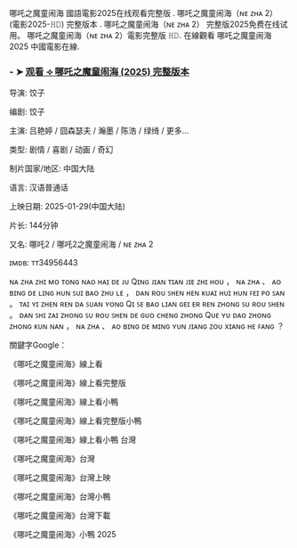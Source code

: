 哪吒之魔童闹海 國語電影2025在线观看完整版 . 哪吒之魔童闹海（ɴᴇ ᴢʜᴀ 2） (電影2025-𝙷𝙳) 完整版本 . 哪吒之魔童闹海（ɴᴇ ᴢʜᴀ 2） 完整版2025免费在线试用。 哪吒之魔童闹海（ɴᴇ ᴢʜᴀ 2）電影完整版 𝙷𝙳. 在線觀看 哪吒之魔童闹海 2025 中國電影在線.

### - ➤ [观看 ⟢ 哪吒之魔童闹海 (2025) 完整版本](https://t.co/Nw4ax1jaaZ)

导演: 饺子

编剧: 饺子

主演: 吕艳婷 / 囧森瑟夫 / 瀚墨 / 陈浩 / 绿绮 / 更多...

类型: 剧情 / 喜剧 / 动画 / 奇幻

制片国家/地区: 中国大陆

语言: 汉语普通话

上映日期: 2025-01-29(中国大陆)

片长: 144分钟

又名: 哪吒2 / 哪吒2之魔童闹海 / ɴᴇ ᴢʜᴀ 2

ɪᴍᴅʙ: ᴛᴛ34956443

ɴᴀ ᴢʜᴀ ᴢʜɪ ᴍᴏ ᴛᴏɴɢ ɴᴀᴏ ʜᴀɪ ᴅᴇ ᴊᴜ Qɪɴɢ ᴊɪᴀɴ ᴛɪᴀɴ ᴊɪᴇ ᴢʜɪ ʜᴏᴜ ， ɴᴀ ᴢʜᴀ 、 ᴀᴏ ʙɪɴɢ ᴅᴇ ʟɪɴɢ ʜᴜɴ ꜱᴜɪ ʙᴀᴏ ᴢʜᴜ ʟᴇ ， ᴅᴀɴ ʀᴏᴜ ꜱʜᴇɴ ʜᴇɴ ᴋᴜᴀɪ ʜᴜɪ ʜᴜɴ ꜰᴇɪ ᴘᴏ ꜱᴀɴ 。 ᴛᴀɪ ʏɪ ᴢʜᴇɴ ʀᴇɴ ᴅᴀ ꜱᴜᴀɴ ʏᴏɴɢ Qɪ ꜱᴇ ʙᴀᴏ ʟɪᴀɴ ɢᴇɪ ᴇʀ ʀᴇɴ ᴢʜᴏɴɢ ꜱᴜ ʀᴏᴜ ꜱʜᴇɴ 。 ᴅᴀɴ ꜱʜɪ ᴢᴀɪ ᴢʜᴏɴɢ ꜱᴜ ʀᴏᴜ ꜱʜᴇɴ ᴅᴇ ɢᴜᴏ ᴄʜᴇɴɢ ᴢʜᴏɴɢ Qᴜᴇ ʏᴜ ᴅᴀᴏ ᴢʜᴏɴɢ ᴢʜᴏɴɢ ᴋᴜɴ ɴᴀɴ ， ɴᴀ ᴢʜᴀ 、 ᴀᴏ ʙɪɴɢ ᴅᴇ ᴍɪɴɢ ʏᴜɴ ᴊɪᴀɴɢ ᴢᴏᴜ xɪᴀɴɢ ʜᴇ ꜰᴀɴɢ ？

關鍵字Google：

《哪吒之魔童闹海》線上看

《哪吒之魔童闹海》線上看完整版

《哪吒之魔童闹海》線上看小鴨

《哪吒之魔童闹海》線上看完整版小鴨

《哪吒之魔童闹海》線上看小鴨 台灣

《哪吒之魔童闹海》台灣

《哪吒之魔童闹海》台灣上映

《哪吒之魔童闹海》台灣小鴨

《哪吒之魔童闹海》台灣下載

《哪吒之魔童闹海》小鴨 2025
